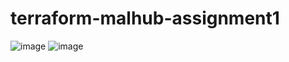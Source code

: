 # terraform-malhub-assignment1

![image](https://user-images.githubusercontent.com/90851478/232343938-df87e297-8f30-4dcd-a6a2-7f019bafb768.png)
![image](https://user-images.githubusercontent.com/90851478/232343985-8374ca1c-82d9-4e7a-a5d4-a6f39d1dbf8a.png)
